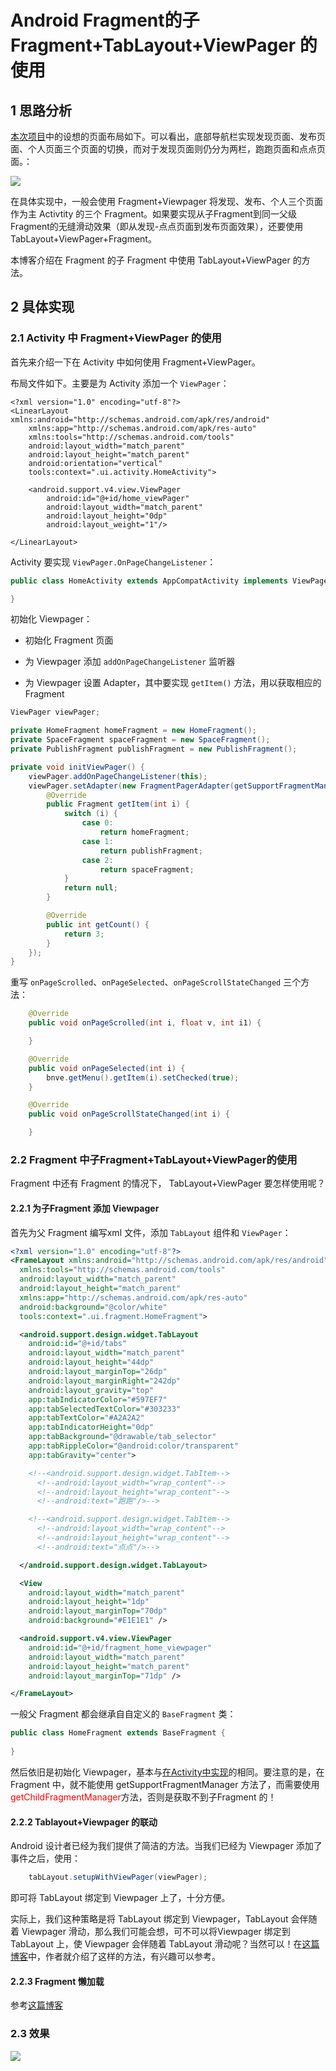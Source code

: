 # Android Fragment的子Fragment+TabLayout+ViewPager 的使用

## 1 思路分析

[本次项目](https://github.com/systemanalyse/raiseMoney)中的设想的页面布局如下。可以看出，底部导航栏实现发现页面、发布页面、个人页面三个页面的切换，而对于发现页面则仍分为两栏，跑跑页面和点点页面。：

![](https://img-blog.csdnimg.cn/20190630211003428.png?x-oss-process=image/watermark,type_ZmFuZ3poZW5naGVpdGk,shadow_10,text_aHR0cHM6Ly9ibG9nLmNzZG4ubmV0L3d4bFNBTUE=,size_16,color_FFFFFF,t_70)

在具体实现中，一般会使用 Fragment+Viewpager 将发现、发布、个人三个页面作为主 Activtity 的三个 Fragment。如果要实现从子Fragment到同一父级Fragment的无缝滑动效果（即从发现-点点页面到发布页面效果），还要使用 TabLayout+ViewPager+Fragment。

本博客介绍在 Fragment 的子 Fragment 中使用 TabLayout+ViewPager 的方法。

## 2 具体实现

### <span id="jump1">2.1 Activity 中 Fragment+ViewPager 的使用</span>

首先来介绍一下在 Activity 中如何使用 Fragment+ViewPager。

布局文件如下。主要是为 Activity 添加一个 ```ViewPager```：

```
<?xml version="1.0" encoding="utf-8"?>
<LinearLayout xmlns:android="http://schemas.android.com/apk/res/android"
    xmlns:app="http://schemas.android.com/apk/res-auto"
    xmlns:tools="http://schemas.android.com/tools"
    android:layout_width="match_parent"
    android:layout_height="match_parent"
    android:orientation="vertical"
    tools:context=".ui.activity.HomeActivity">

    <android.support.v4.view.ViewPager
        android:id="@+id/home_viewPager"
        android:layout_width="match_parent"
        android:layout_height="0dp"
        android:layout_weight="1"/>

</LinearLayout>
```

Activity 要实现 ```ViewPager.OnPageChangeListener```：

```java
public class HomeActivity extends AppCompatActivity implements ViewPager.OnPageChangeListener{

}
```

初始化 Viewpager：

* 初始化 Fragment 页面

* 为 Viewpager 添加 ```addOnPageChangeListener``` 监听器
* 为 Viewpager 设置 Adapter，其中要实现 ```getItem()``` 方法，用以获取相应的 Fragment

```java
ViewPager viewPager;

private HomeFragment homeFragment = new HomeFragment();
private SpaceFragment spaceFragment = new SpaceFragment();
private PublishFragment publishFragment = new PublishFragment();

private void initViewPager() {
    viewPager.addOnPageChangeListener(this);
    viewPager.setAdapter(new FragmentPagerAdapter(getSupportFragmentManager()) {
        @Override
        public Fragment getItem(int i) {
            switch (i) {
                case 0:
                    return homeFragment;
                case 1:
                    return publishFragment;
                case 2:
                    return spaceFragment;
            }
            return null;
        }

        @Override
        public int getCount() {
            return 3;
        }
    });
}
```

重写 ```onPageScrolled```、```onPageSelected```、```onPageScrollStateChanged``` 三个方法：

```java
    @Override
    public void onPageScrolled(int i, float v, int i1) {

    }

    @Override
    public void onPageSelected(int i) {
        bnve.getMenu().getItem(i).setChecked(true);
    }

    @Override
    public void onPageScrollStateChanged(int i) {

    }
```



### 2.2 Fragment 中子Fragment+TabLayout+ViewPager的使用

Fragment 中还有 Fragment 的情况下， TabLayout+ViewPager 要怎样使用呢？

#### 2.2.1 为子Fragment 添加 Viewpager

首先为父 Fragment 编写xml 文件，添加 ```TabLayout``` 组件和 ```ViewPager```：

```xml
<?xml version="1.0" encoding="utf-8"?>
<FrameLayout xmlns:android="http://schemas.android.com/apk/res/android"
  xmlns:tools="http://schemas.android.com/tools"
  android:layout_width="match_parent"
  android:layout_height="match_parent"
  xmlns:app="http://schemas.android.com/apk/res-auto"
  android:background="@color/white"
  tools:context=".ui.fragment.HomeFragment">

  <android.support.design.widget.TabLayout
    android:id="@+id/tabs"
    android:layout_width="match_parent"
    android:layout_height="44dp"
    android:layout_marginTop="26dp"
    android:layout_marginRight="242dp"
    android:layout_gravity="top"
    app:tabIndicatorColor="#597EF7"
    app:tabSelectedTextColor="#303233"
    app:tabTextColor="#A2A2A2"
    app:tabIndicatorHeight="0dp"
    app:tabBackground="@drawable/tab_selector"
    app:tabRippleColor="@android:color/transparent"
    app:tabGravity="center">

    <!--<android.support.design.widget.TabItem-->
      <!--android:layout_width="wrap_content"-->
      <!--android:layout_height="wrap_content"-->
      <!--android:text="跑跑"/>-->

    <!--<android.support.design.widget.TabItem-->
      <!--android:layout_width="wrap_content"-->
      <!--android:layout_height="wrap_content"-->
      <!--android:text="点点"/>-->

  </android.support.design.widget.TabLayout>

  <View
    android:layout_width="match_parent"
    android:layout_height="1dp"
    android:layout_marginTop="70dp"
    android:background="#E1E1E1" />

  <android.support.v4.view.ViewPager
    android:id="@+id/fragment_home_viewpager"
    android:layout_width="match_parent"
    android:layout_height="match_parent"
    android:layout_marginTop="71dp" />

</FrameLayout>
```

一般父 Fragment 都会继承自自定义的 ```BaseFragment``` 类：

```java
public class HomeFragment extends BaseFragment {
    
}
```

然后依旧是初始化 Viewpager，基本与[在Activity中实现](#jump1)的相同。要注意的是，在 Fragment 中，就不能使用 <font style="bold">getSupportFragmentManager</font> 方法了，而需要使用<font color="#FF0000" style="bold">getChildFragmentManager</font>方法，否则是获取不到子Fragment 的！

#### 2.2.2 Tablayout+Viewpager 的联动

Android 设计者已经为我们提供了简洁的方法。当我们已经为 Viewpager 添加了事件之后，使用：

```java
    tabLayout.setupWithViewPager(viewPager);
```

即可将 TabLayout 绑定到 Viewpager 上了，十分方便。

实际上，我们这种策略是将 TabLayout 绑定到 Viewpager，TabLayout 会伴随着 Viewpager 滑动，那么我们可能会想，可不可以将Viewpager 绑定到 TabLayout 上，使 Viewpager 会伴随着 TabLayout 滑动呢？当然可以！在[这篇博客](https://blog.csdn.net/godnessismymine/article/details/82855877)中，作者就介绍了这样的方法，有兴趣可以参考。

#### 2.2.3 Fragment 懒加载

参考[这篇博客](https://www.jianshu.com/p/0e2d746e3a3d)

### 2.3 效果



![](https://img-blog.csdnimg.cn/20190630211330400.gif)